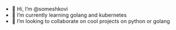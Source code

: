 - 👋 Hi, I’m @someshkovi
- 🌱 I’m currently learning golang and kubernetes
- 💞️ I’m looking to collaborate on cool projects on python or golang

<!---
- 📫 How to reach me ...


someshkovi/someshkovi is a ✨ special ✨ repository because its `README.md` (this file) appears on your GitHub profile.
You can click the Preview link to take a look at your changes.
--->
